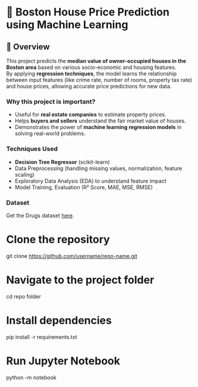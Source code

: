 # 🏡 Boston House Price Prediction using Machine Learning

## 📌 Overview
This project predicts the **median value of owner-occupied houses in the Boston area** based on various socio-economic and housing features.  
By applying **regression techniques**, the model learns the relationship between input features (like crime rate, number of rooms, property tax rate) and house prices, allowing accurate price predictions for new data.  

### Why this project is important?
- Useful for **real estate companies** to estimate property prices.  
- Helps **buyers and sellers** understand the fair market value of houses.  
- Demonstrates the power of **machine learning regression models** in solving real-world problems.  

### Techniques Used
- **Decision Tree Regressor** (scikit-learn)  
- Data Preprocessing (handling missing values, normalization, feature scaling)  
- Exploratory Data Analysis (EDA) to understand feature impact  
- Model Training, Evaluation (R² Score, MAE, MSE, RMSE)  
  

### Dataset
Get the Drugs dataset [here](https://www.kaggle.com/datasets/puxama/bostoncsv/data). 

# Clone the repository
git clone https://github.com/username/repo-name.git

# Navigate to the project folder
cd repo folder

# Install dependencies
pip install -r requirements.txt

# Run Jupyter Notebook
python -m notebook
